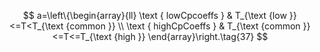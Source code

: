 $$
a=\left\{\begin{array}{ll}
\text { lowCpcoeffs } & T_{\text {low }}<=T<T_{\text {common }} \\
\text { highCpCoeffs } & T_{\text {common }}<=T<=T_{\text {high }}
\end{array}\right.\tag{37}
$$